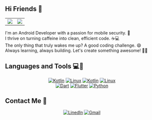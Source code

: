 ## Hi Friends 👋

<table>
  <tr>
    <td align="center" width="50%" height="20%">
      <img src="https://media3.giphy.com/media/v1.Y2lkPTc5MGI3NjExaWx0b2FrbXJhcGg0aDk2NW4xNmkxMmdyNzF4cTN1Nmw1cXgwdTZvaCZlcD12MV9pbnRlcm5hbF9naWZfYnlfaWQmY3Q9Zw/bGgsc5mWoryfgKBx1u/giphy.gif" />
    </td>
    <td align="center" width="50%" height="20%">
      <img src="https://media1.giphy.com/media/v1.Y2lkPTc5MGI3NjExcXprd3RseGVvd20zeHF5dmxleHN2eWJtaG1xc2c1amRjcnlpdXNlbyZlcD12MV9pbnRlcm5hbF9naWZfYnlfaWQmY3Q9Zw/Lmy23L3RkJ0sEWokRN/giphy.gif"  />
    </td>
  </tr>
</table>

I'm an Android Developer with a passion for mobile security. 📱  
I thrive on turning caffeine into clean, efficient code. ☕💻  
The only thing that truly wakes me up? A good coding challenge. 😄  
Always learning, always building. Let's create something awesome! 🚀✨ 

## Languages and Tools 💻🐛

<p align="center">
  <a href="#"><img alt="Kotlin" src="https://img.shields.io/badge/Android-3DDC84?logo=android&logoColor=white"></a>
  <a href="#"><img alt="Linux" src="https://img.shields.io/badge/Linux-FCC624?logo=linux&logoColor=black"></a>
  <a href="#"><img alt="Kotlin" src="https://img.shields.io/badge/Kotlin-%237F52FF.svg?logo=kotlin&logoColor=white"></a>
  <a href="#"><img alt="Linux" src="https://img.shields.io/badge/Java-%23ED8B00.svg?logo=openjdk&logoColor=white"></a>
  <br>
  <a href="#"><img alt="Dart" src="https://img.shields.io/badge/Dart-%230175C2.svg?logo=dart&logoColor=white"></a>
  <a href="#"><img alt="Flutter" src="https://img.shields.io/badge/Flutter-02569B?logo=flutter&logoColor=fff"></a>
  <a href="#"><img alt="Python" src="https://img.shields.io/badge/Python-3776AB?logo=python&logoColor=fff"></a>
</p>

## Contact Me 📨

<p align="center">
  <a href="https://linkedin.com/in/sobhan-bazoubandi"><img alt="LinedIn" src="https://custom-icon-badges.demolab.com/badge/LinkedIn-0A66C2?logo=linkedin-white&logoColor=fff"></a>
  <a href="mailto:sobosha@gmail.com"><img alt="Gmail" src="https://img.shields.io/badge/Gmail-D14836?logo=gmail&logoColor=white"></a>
</p>
<!--
**sobosha/sobosha** is a ✨ _special_ ✨ repository because its `README.md` (this file) appears on your GitHub profile.

Here are some ideas to get you started:

- 🔭 I’m currently working on ...
- 🌱 I’m currently learning ...
- 👯 I’m looking to collaborate on ...
- 🤔 I’m looking for help with ...
- 💬 Ask me about ...
- 📫 How to reach me: ...
- 😄 Pronouns: ...
- ⚡ Fun fact: ...
-->

